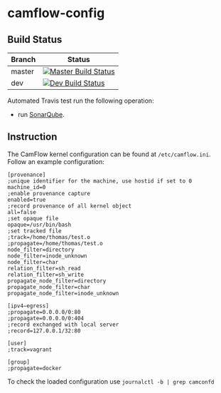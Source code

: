 # camflow-config

## Build Status

| Branch | Status                                                                                  |
|--------|-----------------------------------------------------------------------------------------|
| master | [![Master Build Status](https://api.travis-ci.org/CamFlow/camconfd.svg)](https://travis-ci.org/CamFlow/camflow-config/branches)  |
| dev    | [![Dev Build Status](https://api.travis-ci.org/CamFlow/camconfd.svg?branch=dev)](https://travis-ci.org/CamFlow/camflow-config/branches)      |

Automated Travis test run the following operation:
- run [SonarQube](https://sonarqube.com).

## Instruction

The CamFlow kernel configuration can be found at `/etc/camflow.ini`. Follow an example configuration:

```
[provenance]
;unique identifier for the machine, use hostid if set to 0
machine_id=0
;enable provenance capture
enabled=true
;record provenance of all kernel object
all=false
;set opaque file
opaque=/usr/bin/bash
;set tracked file
;track=/home/thomas/test.o
;propagate=/home/thomas/test.o
node_filter=directory
node_filter=inode_unknown
node_filter=char
relation_filter=sh_read
relation_filter=sh_write
propagate_node_filter=directory
propagate_node_filter=char
propagate_node_filter=inode_unknown

[ipv4−egress]
;propagate=0.0.0.0/0:80
;propagate=0.0.0.0/0:404
;record exchanged with local server
;record=127.0.0.1/32:80

[user]
;track=vagrant

[group]
;propagate=docker
```

To check the loaded configuration use `journalctl -b | grep camconfd`
